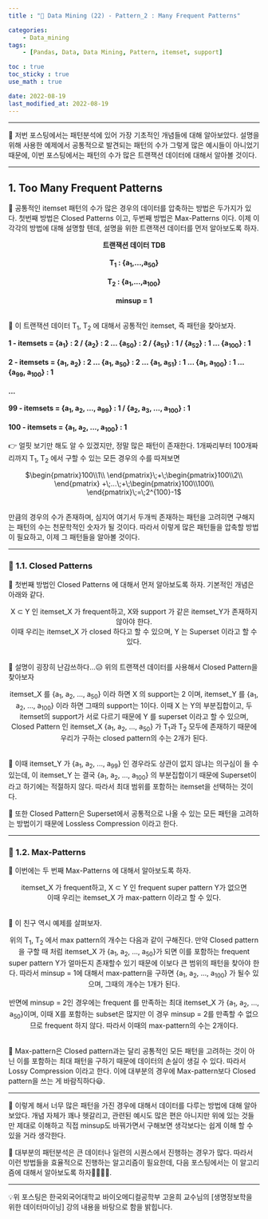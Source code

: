 ```yaml
---
title : "🧩 Data Mining (22) - Pattern_2 : Many Frequent Patterns"

categories:
    - Data_mining
tags:
    - [Pandas, Data, Data Mining, Pattern, itemset, support]

toc : true
toc_sticky : true 
use_math : true  

date: 2022-08-19
last_modified_at: 2022-08-19 
---  
```

* * *  

🧩 저번 포스팅에서는 패턴분석에 있어 가장 기초적인 개념들에 대해 알아보았다. 설명을 위해 사용한 예제에서 공통적으로 발견되는 패턴의 수가 그렇게 많은 예시들이 아니었기 때문에, 이번 포스팅에서는 패턴의 수가 많은 트랜잭션 데이터에 대해서 알아볼 것이다.  

* * *  

## 1. Too Many Frequent Patterns  

🧩 공통적인 itemset 패턴의 수가 많은 경우의 데이터를 압축하는 방법은 두가지가 있다. 첫번째 방법은 <a>Closed Patterns</a> 이고, 두번째 방법은 <a>Max-Patterns</a> 이다. 이제 이 각각의 방법에 대해 설명할 텐데, 설명을 위한 트랜잭션 데이터를 먼저 알아보도록 하자.<br>  

<center><b>트랜잭션 데이터 TDB</b></center><br>  

<center><b>T<sub>1</sub> : {a<sub>1</sub>,...,a<sub>50</sub>}</b></center><br>  
<center><b>T<sub>2</sub> : {a<sub>1</sub>,...,a<sub>100</sub>}</b></center><br>  
<center><b>minsup = 1</b></center><br>  

🧩 이 트랜잭션 데이터 T<sub>1</sub>, T<sub>2</sub> 에 대해서 공통적인 itemset, 즉 패턴을 찾아보자.<br>  

<b>1 - itemsets = {a<sub>1</sub>} : 2 / {a<sub>2</sub>} : 2 ...  {a<sub>50</sub>} : 2 / {a<sub>51</sub>} : 1 / {a<sub>52</sub>} : 1 ... {a<sub>100</sub>} : 1</b><br>  
<b>2 - itemsets = {a<sub>1</sub>, a<sub>2</sub>} : 2 ... {a<sub>1</sub>, a<sub>50</sub>} : 2 ...  {a<sub>1</sub>, a<sub>51</sub>} : 1 ... {a<sub>1</sub>, a<sub>100</sub>} : 1 ... {a<sub>99</sub>, a<sub>100</sub>} : 1</b><br>  
<b>...</b><br>  
<b>99 - itemsets = {a<sub>1</sub>, a<sub>2</sub>, ..., a<sub>99</sub>} : 1 / {a<sub>2</sub>, a<sub>3</sub>, ..., a<sub>100</sub>} : 1</b><br>  
<b>100 - itemsets = {a<sub>1</sub>, a<sub>2</sub>, ..., a<sub>100</sub>} : 1</b><br>  

👉 얼핏 보기만 해도 알 수 있겠지만, 정말 많은 패턴이 존재한다. 1개짜리부터 100개짜리까지 T<sub>1</sub>, T<sub>2</sub> 에서 구할 수 있는 모든 경우의 수를 따져보면<br>  

<center>$\begin{pmatrix}100\\1\\ \end{pmatrix}\;+\;\begin{pmatrix}100\\2\\ \end{pmatrix} +\;...\;+\;\begin{pmatrix}100\\100\\ \end{pmatrix}\;=\;2^{100}-1$</center><br>  

만큼의 경우의 수가 존재하며, 심지어 여기서 두개씩 존재하는 패턴을 고려히면 구해지는 패턴의 수는 천문학적인 숫자가 될 것이다. 따라서 이렇게 많은 패턴들을 압축할 방법이 필요하고, 이제 그 패턴들을 알아볼 것이다.<br>  

* * *  

### 🚩 1.1. Closed Patterns  

🧩 첫번째 방법인 <a>Closed Patterns</a> 에 대해서 먼저 알아보도록 하자. 기본적인 개념은 아래와 같다.<br>  

<center><a>X ⊂ Y 인 itemset_X 가 frequent하고, X와 support 가 같은 itemset_Y가 존재하지 않아야 한다.</a></center>  
<center><a>이때 우리는 itemset_X 가 closed 하다고 할 수 있으며, Y 는 Superset 이라고 할 수 있다.</a></center><br>  

🧩 설명이 굉장히 난감쓰하다...😥 위의 트랜잭션 데이터를 사용해서 Closed Pattern을 찾아보자<br>  

<center>itemset_X 를 {a<sub>1</sub>, a<sub>2</sub>, ..., a<sub>50</sub>} 이라 하면 X 의 support는 2 이며, itemset_Y 를 {a<sub>1</sub>, a<sub>2</sub>, ..., a<sub>100</sub>} 이라 하면 그때의 support는 1이다. 이때 X 는 Y의 부분집합이고, 두 itemset의 support가 서로 다르기 때문에 Y 를 superset 이라고 할 수 있으며, Closed Pattern 인 itemset_X {a<sub>1</sub>, a<sub>2</sub>, ..., a<sub>50</sub>} 가 T<sub>1</sub>과 T<sub>2</sub> 모두에 존재하기 때문에 우리가 구하는 closed pattern의 수는 2개가 된다.</center><br>  

🧩 이때 itemset_Y 가 {a<sub>1</sub>, a<sub>2</sub>, ..., a<sub>99</sub>} 인 경우라도 상관이 없지 않냐는 의구심이 들 수 있는데, 이 itemset_Y 는 결국 {a<sub>1</sub>, a<sub>2</sub>, ..., a<sub>100</sub>} 의 부분집합이기 때문에 Superset이라고 하기에는 적절하지 않다. 따라서 최대 범위를 포함하는 itemset을 선택하는 것이다.<br>  

🧩 또한 Closed Pattern은 Superset에서 공통적으로 나올 수 있는 모든 패턴을 고려하는 방법이기 때문에 <a>Lossless Compression</a> 이라고 한다.  

* * *  

### 🚩 1.2. Max-Patterns  

🧩 이번에는 두 번째 <a>Max-Patterns</a> 에 대해서 알아보도록 하자.<br>  

<center><a>itemset_X 가 frequent하고, X ⊂ Y 인 frequent super pattern Y가 없으면</a></center>  
<center><a>이때 우리는 itemset_X 가 max-pattern 이라고 할 수 있다.</a></center><br>  

🧩 이 친구 역시 예제를 살펴보자.<br>  

<center>위의 T<sub>1</sub>, T<sub>2</sub> 에서 max pattern의 개수는 다음과 같이 구해진다. 만약 Closed pattern을 구할 때 처럼 itemset_X 가 {a<sub>1</sub>, a<sub>2</sub>, ..., a<sub>50</sub>}가 되면 이를 포함하는 frequent super pattern Y가 얼마든지 존재할수 있기 때문에 이보다 큰 범위의 패턴을 찾아야 한다. 따라서 minsup = 1에 대해서 max-pattern을 구하면 {a<sub>1</sub>, a<sub>2</sub>, ..., a<sub>100</sub>} 가 될수 있으며, 그때의 개수는 1개가 된다.</center><br>  

<center> 반면에 minsup = 2인 경우에는 frequent 를 만족하는 최대 itemset_X 가 {a<sub>1</sub>, a<sub>2</sub>, ..., a<sub>50</sub>}이며, 이때 X를 포함하는 subset은 많지만 이 경우 minsup = 2를 만족할 수 없으므로 frequent 하지 않다. 따라서 이때의 max-pattern의 수는 2개이다.</center><br>  

🧩 Max-pattern은 Closed pattern과는 달리 공통적인 모든 패턴을 고려하는 것이 아닌 이를 포함하는 최대 패턴을 구하기 때문에 데이터의 손실이 생길 수 있다. 따라서 <a>Lossy Compression</a> 이라고 한다. 이에 대부분의 경우에 Max-pattern보다 Closed pattern을 쓰는 게 바람직하다😃.  

* * *  

🧩 이렇게 해서 너무 많은 패턴을 가진 경우에 대해서 데이터를 다루는 방법에 대해 알아보았다. 개념 자체가 꽤나 헷갈리고, 관련된 예시도 많은 편은 아니지만 위에 있는 것들만 제대로 이해하고 직접 minsup도 바꿔가면서 구해보면 생각보다는 쉽게 이해 할 수 있을 거라 생각한다.  

🧩 대부분의 패턴분석은 큰 데이터나 일련의 시퀀스에서 진행하는 경우가 많다. 따라서 이런 방법들을 효율적으로 진행하는 알고리즘이 필요한데, 다음 포스팅에서는 이 알고리즘에 대해서 알아보도록 하자🏃‍♂️🏃‍♂️.  

* * *  

<div style="text-align: left">💡위 포스팅은 한국외국어대학교 바이오메디컬공학부 고윤희 교수님의 [생명정보학을 위한 데이터마이닝] 강의 내용을 바탕으로 함을 밝힙니다.</div>
